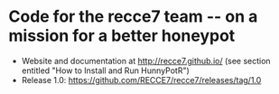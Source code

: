 # Code for the recce7 team -- on a mission for a better honeypot 

* Website and documentation at http://recce7.github.io/ (see section entitled "How to Install and Run HunnyPotR")
* Release 1.0: https://github.com/RECCE7/recce7/releases/tag/1.0
